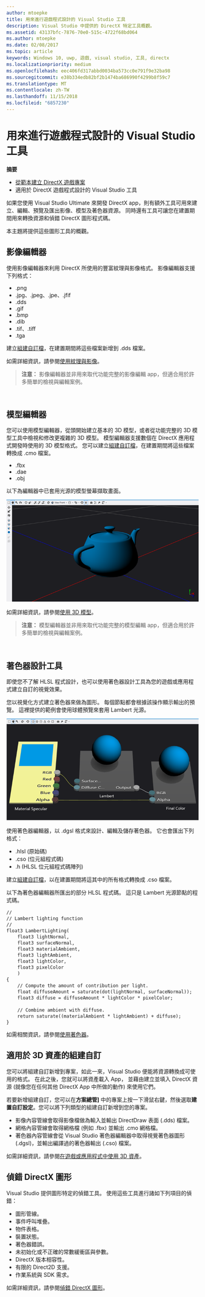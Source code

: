 ```yaml
---
author: mtoepke
title: 用來進行遊戲程式設計的 Visual Studio 工具
description: Visual Studio 中提供的 DirectX 特定工具概觀。
ms.assetid: 43137bfc-7876-70e0-515c-4722f68bd064
ms.author: mtoepke
ms.date: 02/08/2017
ms.topic: article
keywords: Windows 10, uwp, 遊戲, visual studio, 工具, directx
ms.localizationpriority: medium
ms.openlocfilehash: eec406fd317abbd0034ba573cc0e791f9e32ba98
ms.sourcegitcommit: e38b334edb82bf2b1474ba686990f4299b8f59c7
ms.translationtype: MT
ms.contentlocale: zh-TW
ms.lasthandoff: 11/15/2018
ms.locfileid: "6857230"
---
```

# <a name="visual-studio-tools-for-game-programming"></a>用來進行遊戲程式設計的 Visual Studio 工具



**摘要**

-   [從範本建立 DirectX 遊戲專案](user-interface.md)
-   適用於 DirectX 遊戲程式設計的 Visual Studio 工具


如果您使用 Visual Studio Ultimate 來開發 DirectX app，則有額外工具可用來建立、編輯、預覽及匯出影像、模型及著色器資源。 同時還有工具可讓您在建置期間用來轉換資源和偵錯 DirectX 圖形程式碼。

本主題將提供這些圖形工具的概觀。

## <a name="image-editor"></a>影像編輯器


使用影像編輯器來利用 DirectX 所使用的豐富紋理與影像格式。 影像編輯器支援下列格式：

-   .png
-   .jpg、.jpeg、.jpe、.jfif
-   .dds
-   .gif
-   .bmp
-   .dib
-   .tif、.tiff
-   .tga

建立[組建自訂檔](#build-customizations-for-3d-assets)，在建置期間將這些檔案新增到 .dds 檔案。

如需詳細資訊，請參閱[使用紋理與影像](https://msdn.microsoft.com/library/windows/apps/hh873119.aspx)。

> **注意：** 影像編輯器並非用來取代功能完整的影像編輯 app，但適合用於許多簡單的檢視與編輯案例。

 

## <a name="model-editor"></a>模型編輯器


您可以使用模型編輯器，從頭開始建立基本的 3D 模型，或者從功能完整的 3D 模型工具中檢視和修改更複雜的 3D 模型。 模型編輯器支援數個在 DirectX 應用程式開發時使用的 3D 模型格式。 您可以建立[組建自訂檔](#build-customizations-for-3d-assets)，在建置期間將這些檔案轉換成 .cmo 檔案。

-   .fbx
-   .dae
-   .obj

以下為編輯器中已套用光源的模型螢幕擷取畫面。

![茶壺](images/modeleditor.png)

如需詳細資訊，請參閱[使用 3D 模型](https://msdn.microsoft.com/library/windows/apps/hh873114.aspx)。

> **注意：** 模型編輯器並非用來取代功能完整的模型編輯 app，但適合用於許多簡單的檢視與編輯案例。

 

## <a name="shader-designer"></a>著色器設計工具


即使您不了解 HLSL 程式設計，也可以使用著色器設計工具為您的遊戲或應用程式建立自訂的視覺效果。

您以視覺化方式建立著色器來做為圖形。 每個節點都會根據該操作顯示輸出的預覽。 這裡提供的範例會使用球體預覽來套用 Lambert 光源。

![視覺著色器圖形](images/shaderdesigner.png)

使用著色器編輯器，以 .dgsl 格式來設計、編輯及儲存著色器。 它也會匯出下列格式：

-   .hlsl (原始碼)
-   .cso (位元組程式碼)
-   .h (HLSL 位元組程式碼陣列)

建立[組建自訂檔](#build-customizations-for-3d-assets)，以在建置期間將這其中的所有格式轉換成 .cso 檔案。

以下為著色器編輯器所匯出的部分 HLSL 程式碼。 這只是 Lambert 光源節點的程式碼。

```hlsl
//
// Lambert lighting function
//
float3 LambertLighting(
    float3 lightNormal,
    float3 surfaceNormal,
    float3 materialAmbient,
    float3 lightAmbient,
    float3 lightColor,
    float3 pixelColor
    )
{
    // Compute the amount of contribution per light.
    float diffuseAmount = saturate(dot(lightNormal, surfaceNormal));
    float3 diffuse = diffuseAmount * lightColor * pixelColor;

    // Combine ambient with diffuse.
    return saturate((materialAmbient * lightAmbient) + diffuse);
}
```

如需相關資訊，請參閱[使用著色器](https://msdn.microsoft.com/library/windows/apps/hh873117.aspx)。

## <a name="build-customizations-for-3d-assets"></a>適用於 3D 資產的組建自訂


您可以將組建自訂新增到專案，如此一來，Visual Studio 便能將資源轉換成可使用的格式。 在此之後，您就可以將資產載入 App， 並藉由建立並填入 DirectX 資源 (就像您在任何其他 DirectX App 中所做的動作) 來使用它們。

若要新增組建自訂，您可以在**方案總管]** 中的專案上按一下滑鼠右鍵，然後選取**建置自訂設定**。您可以將下列類型的組建自訂新增到您的專案。

-   影像內容管線會取得影像檔做為輸入並輸出 DirectDraw 表面 (.dds) 檔案。
-   網格內容管線會取得網格檔 (例如 .fbx) 並輸出 .cmo 網格檔。
-   著色器內容管線會從 Visual Studio 著色器編輯器中取得視覺著色器圖形 (.dgsl)，並輸出編譯過的著色器輸出 (.cso) 檔案。

如需詳細資訊，請參閱[在遊戲或應用程式中使用 3D 資產](https://msdn.microsoft.com/library/windows/apps/hh972446.aspx)。

## <a name="debugging-directx-graphics"></a>偵錯 DirectX 圖形


Visual Studio 提供圖形特定的偵錯工具。 使用這些工具進行諸如下列項目的偵錯：

-   圖形管線。
-   事件呼叫堆疊。
-   物件表格。
-   裝置狀態。
-   著色器錯誤。
-   未初始化或不正確的常數緩衝區與參數。
-   DirectX 版本相容性。
-   有限的 Direct2D 支援。
-   作業系統與 SDK 需求。

如需詳細資訊，請參閱[偵錯 DirectX 圖形](https://msdn.microsoft.com/library/windows/apps/hh315751.aspx)。


 

 

 




